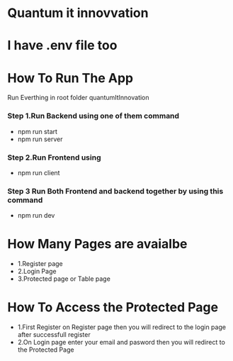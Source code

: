 # Quantum it innovvation

# I have .env file too
# How To Run The App
Run Everthing in root folder quantumItInnovation

### Step  1.Run Backend using one of them command 
- npm run start
- npm run server

### Step  2.Run Frontend using 
- npm run client 

### Step 3 Run Both Frontend and backend together by using this command 
- npm run dev

# How Many Pages are avaialbe 
- 1.Register page
- 2.Login Page
- 3.Protected page or Table page

# How To Access the Protected Page
- 1.First Register on Register page then you will redirect to the login page after successfull register
- 2.On Login page enter your email and pasword then you will redirect to the Protected Page 
